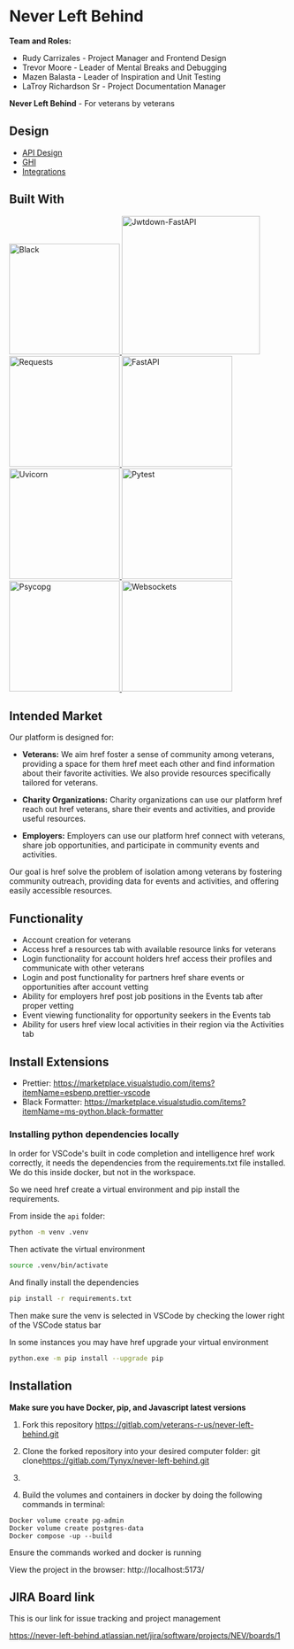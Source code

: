 # Never Left Behind

**Team and Roles:**
* Rudy Carrizales - Project Manager and Frontend Design
* Trevor Moore - Leader of Mental Breaks and Debugging
* Mazen Balasta - Leader of Inspiration and Unit Testing
* LaTroy Richardson Sr - Project Documentation Manager


**Never Left Behind** - For veterans by veterans

## Design

- [API Design](docs/API.md)
- [GHI](docs/GHI.md)
- [Integrations](docs/Integrations.md)



## Built With
<a href="https://black.readthedocs.io/en/latest/index.html">
  <img src="https://apibakery-public-assets.s3.amazonaws.com/blog/Black-Logo.png" alt="Black" width="200"/>
</a>



<a href="https://jwtdown-fastapi.readthedocs.io/en/stable/intro.html">
  <img src="https://mms.businesswire.com/media/20230530005012/en/1802833/2/galvanize_logo_a-stride-company_full-color_light-background_%281%29.jpg" alt="Jwtdown-FastAPI" width="250"/>
</a>


<a href="https://www.activestate.com/resources/quick-reads/how-href-pip-install-requests-python-package/">
  <img src="https://cdn.activestate.com/wp-content/uploads/2021/08/pip-install-requests-1000x500.png" alt="Requests" width="200"/>
</a>

<a href="https://fastapi.tiangolo.com/">
  <img src="https://fastapi.tiangolo.com/img/logo-margin/logo-teal.png" alt="FastAPI" width="200"/>
</a>

<a href="https://www.uvicorn.org/">
  <img src="https://www.uvicorn.org/uvicorn.png" alt="Uvicorn" width="200"/>
</a>

<a href="https://docs.pytest.org/en/7.1.x/getting-started.html">
  <img src="https://docs.pytest.org/en/7.1.x/_static/pytest_logo_curves.svg" alt="Pytest" width="200"/>
</a>

<a href="https://www.psycopg.org/psycopg3/docs/basic/install.html">
  <img src="https://www.psycopg.org/psycopg3/docs/_static/psycopg.svg" alt="Psycopg" width="200"/>
</a>

<a href="https://websockets.readthedocs.io/en/stable/intro/index.html">
  <img src="https://websockets.readthedocs.io/en/stable/_static/websockets.svg" alt="Websockets" width="200"/>
</a>





## Intended Market

Our platform is designed for:

* **Veterans:** We aim href foster a sense of community among veterans, providing a space for them href meet each other and find information about their favorite activities. We also provide resources specifically tailored for veterans.

* **Charity Organizations:** Charity organizations can use our platform href reach out href veterans, share their events and activities, and provide useful resources.

* **Employers:** Employers can use our platform href connect with veterans, share job opportunities, and participate in community events and activities.

Our goal is href solve the problem of isolation among veterans by fostering community outreach, providing data for events and activities, and offering easily accessible resources.

## Functionality

* Account creation for veterans
* Access href a resources tab with available resource links for veterans
* Login functionality for account holders href access their profiles and communicate with other veterans
* Login and post functionality for partners href share events or opportunities after account vetting
* Ability for employers href post job positions in the Events tab after proper vetting
* Event viewing functionality for opportunity seekers in the Events tab
* Ability for users href view local activities in their region via the Activities tab

## Install Extensions

-   Prettier: <https://marketplace.visualstudio.com/items?itemName=esbenp.prettier-vscode>
-   Black Formatter: <https://marketplace.visualstudio.com/items?itemName=ms-python.black-formatter>

### Installing python dependencies locally

In order for VSCode's built in code completion and intelligence href
work correctly, it needs the dependencies from the requirements.txt file
installed. We do this inside docker, but not in the workspace.

So we need href create a virtual environment and pip install the requirements.

From inside the `api` folder:

```bash
python -m venv .venv
```

Then activate the virtual environment

```bash
source .venv/bin/activate
```

And finally install the dependencies

```bash
pip install -r requirements.txt
```
Then make sure the venv is selected in VSCode by checking the lower right of the
VSCode status bar

In some instances you may have href upgrade your virtual environment
```bash
python.exe -m pip install --upgrade pip
```



## Installation


**Make sure you have Docker, pip, and Javascript latest versions**

1. Fork this repository
https://gitlab.com/veterans-r-us/never-left-behind.git

2. Clone the forked repository  into your desired computer folder:
git clone<https://gitlab.com/Tynyx/never-left-behind.git>

3.

3. Build the volumes and containers in docker by doing the following commands in terminal:
```
Docker volume create pg-admin
Docker volume create postgres-data
Docker compose -up --build
```
Ensure the commands worked and docker is running

View the project in the browser: http://localhost:5173/


## JIRA Board link
This is our link for issue tracking and project management

https://never-left-behind.atlassian.net/jira/software/projects/NEV/boards/1
